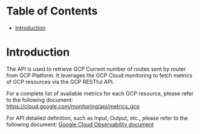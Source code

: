 # Table of Contents
- [Introduction](#introduction-)

# Introduction <a name="introduction"></a>
The API is used to retrieve GCP Current number of routes sent by router from GCP Platform. It leverages the GCP Cloud monitoring to fetch metrics of GCP resources via the GCP RESTful API. 



For a complete list of available metrics for each GCP resource, please refer to the following document: https://cloud.google.com/monitoring/api/metrics_gcp

For API detailed definition, such as Input, Output, etc., please refer to the following document:
[Google Cloud Observability document](https://cloud.google.com/network-connectivity/docs/router/how-to/viewing-logs-metrics)